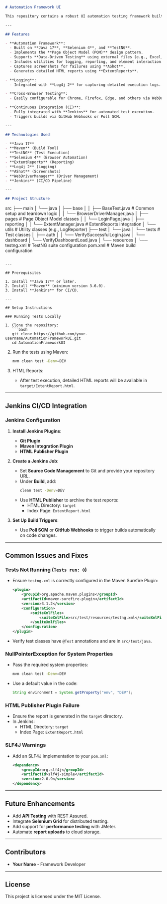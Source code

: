 
```markdown
# Automation Framework UI

This repository contains a robust UI automation testing framework built using **Java**, **Selenium**, **TestNG**, and other modern tools. It is designed for scalability, reusability, and seamless integration with CI/CD pipelines using Jenkins.

---

## Features

- **Automation Framework**:
  - Built on **Java 17**, **Selenium 4**, and **TestNG**.
  - Implements the **Page Object Model (POM)** design pattern.
  - Supports **Data-Driven Testing** using external files (e.g., Excel, JSON).
  - Includes utilities for logging, reporting, and element interaction.
  - Captures screenshots for failures using **AShot**.
  - Generates detailed HTML reports using **ExtentReports**.

- **Logging**:
  - Integrated with **Log4j 2** for capturing detailed execution logs.

- **Cross-Browser Testing**:
  - Easily configurable for Chrome, Firefox, Edge, and others via WebDriverManager.

- **Continuous Integration (CI)**:
  - Fully integrated with **Jenkins** for automated test execution.
  - Triggers builds via GitHub Webhooks or Poll SCM.

---

## Technologies Used

- **Java 17**
- **Maven** (Build Tool)
- **TestNG** (Test Execution)
- **Selenium 4** (Browser Automation)
- **ExtentReports** (Reporting)
- **Log4j 2** (Logging)
- **AShot** (Screenshots)
- **WebDriverManager** (Driver Management)
- **Jenkins** (CI/CD Pipeline)

---

## Project Structure

```
src
├── main
│   └── java
│       ├── base
│       │   ├── BaseTest.java        # Common setup and teardown logic
│       │   └── BrowserDriverManager.java
│       ├── pages                   # Page Object Model classes
│       │   └── LoginPage.java
│       ├── reporting
│       │   └── ExtentManager.java  # ExtentReports integration
│       └── utils                   # Utility classes (e.g., LogReporter)
├── test
│   └── java
│       └── tests                   # Test classes
│           ├── auth
│           │   └── VerifySuccessfulLogin.java
│           └── dashboard
│               └── VerifyDashboardLoad.java
│   └── resources
│       └── testng.xml              # TestNG suite configuration
pom.xml                              # Maven build configuration
```

---

## Prerequisites

1. Install **Java 17** or later.
2. Install **Maven** (minimum version 3.6.0).
3. Install **Jenkins** for CI/CD.

---

## Setup Instructions

### Running Tests Locally

1. Clone the repository:
   ```bash
   git clone https://github.com/your-username/AutomationFrameworkUI.git
   cd AutomationFrameworkUI
   ```

2. Run the tests using Maven:
   ```bash
   mvn clean test -Denv=DEV
   ```

3. HTML Reports:
    - After test execution, detailed HTML reports will be available in `target/ExtentReport.html`.

---

## Jenkins CI/CD Integration

### Jenkins Configuration

1. **Install Jenkins Plugins**:
    - **Git Plugin**
    - **Maven Integration Plugin**
    - **HTML Publisher Plugin**

2. **Create a Jenkins Job**:
    - Set **Source Code Management** to Git and provide your repository URL.
    - Under **Build**, add:
      ```bash
      clean test -Denv=DEV
      ```
    - Use **HTML Publisher** to archive the test reports:
        - HTML Directory: `target`
        - Index Page: `ExtentReport.html`

3. **Set Up Build Triggers**:
    - Use **Poll SCM** or **GitHub Webhooks** to trigger builds automatically on code changes.

---

## Common Issues and Fixes

### Tests Not Running (`Tests run: 0`)
- Ensure `testng.xml` is correctly configured in the Maven Surefire Plugin:
  ```xml
  <plugin>
      <groupId>org.apache.maven.plugins</groupId>
      <artifactId>maven-surefire-plugin</artifactId>
      <version>3.1.2</version>
      <configuration>
          <suiteXmlFiles>
              <suiteXmlFile>src/test/resources/testng.xml</suiteXmlFile>
          </suiteXmlFiles>
      </configuration>
  </plugin>
  ```

- Verify test classes have `@Test` annotations and are in `src/test/java`.

### NullPointerException for System Properties
- Pass the required system properties:
  ```bash
  mvn clean test -Denv=DEV
  ```
- Use a default value in the code:
  ```java
  String environment = System.getProperty("env", "DEV");
  ```

### HTML Publisher Plugin Failure
- Ensure the report is generated in the `target` directory.
- In Jenkins:
    - HTML Directory: `target`
    - Index Page: `ExtentReport.html`

### SLF4J Warnings
- Add an SLF4J implementation to your `pom.xml`:
  ```xml
  <dependency>
      <groupId>org.slf4j</groupId>
      <artifactId>slf4j-simple</artifactId>
      <version>2.0.9</version>
  </dependency>
  ```

---

## Future Enhancements

- Add **API Testing** with REST Assured.
- Integrate **Selenium Grid** for distributed testing.
- Add support for **performance testing** with JMeter.
- Automate **report uploads** to cloud storage.

---

## Contributors

- **Your Name** - Framework Developer

---

## License

This project is licensed under the MIT License.

```
